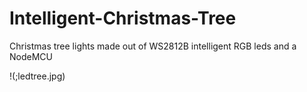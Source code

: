# Intelligent-Christmas-Tree
Christmas tree lights made out of WS2812B intelligent RGB leds and a NodeMCU

!(;ledtree.jpg)
